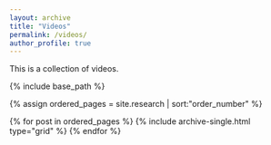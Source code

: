 ```yaml
---
layout: archive
title: "Videos"
permalink: /videos/
author_profile: true
---
```


This is a collection of videos.


<nbsp>

{% include base_path %}

{% assign ordered_pages = site.research | sort:"order_number" %}

{% for post in ordered_pages %}
  {% include archive-single.html type="grid" %}
{% endfor %}
